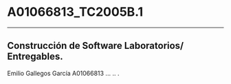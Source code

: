 # A01066813_TC2005B.1
-----------------------------------------------------------------------------------------------------------------------------
Construcción de Software
Laboratorios/ Entregables.
-----------------------------------------------------------------------------------------------------------------------------
Emilio Gallegos García
A01066813
...
..
.
